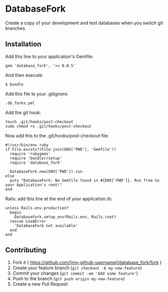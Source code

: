 # DatabaseFork

Create a copy of your development and test databases when you switch git branches.

## Installation

Add this line to your application's Gemfile:

    gem 'database_fork', '>= 0.0.5'

And then execute:

    $ bundle
    
Add this file to your .gitignore:

    .db_forks.yml

Add the git hook:

    touch .git/hooks/post-checkout
    sudo chmod +x .git/hooks/post-checkout
    
Now add this to the .git/hooks/post-checkout file:
    
    #!/usr/bin/env ruby
    if File.exists?(File.join(ENV['PWD'], 'Gemfile'))
      require 'rubygems'
      require 'bundler/setup'
      require 'database_fork'
    
      DatabaseFork.new(ENV['PWD']).run
    else
      puts "DatabaseFork: No Gemfile found in #{ENV['PWD']}. Run from to your Application's root!"
    end

Rails: add this line at the end of your application.rb:
    
    unless Rails.env.production?
      begin
        DatabaseFork.setup_env(Rails.env, Rails.root)
      rescue LoadError
        'DatabaseFork not available'
      end
    end

## Contributing

1. Fork it ( https://github.com/[my-github-username]/database_fork/fork )
2. Create your feature branch (`git checkout -b my-new-feature`)
3. Commit your changes (`git commit -am 'Add some feature'`)
4. Push to the branch (`git push origin my-new-feature`)
5. Create a new Pull Request
